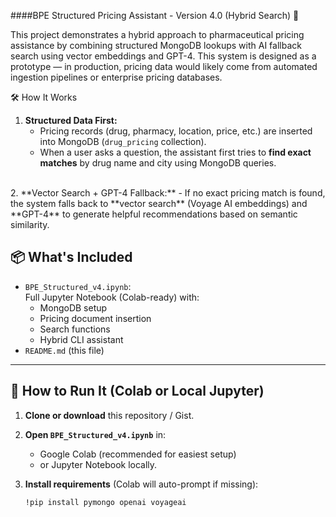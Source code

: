 ####BPE Structured Pricing Assistant - Version 4.0 (Hybrid Search) 💊 

This project demonstrates a hybrid approach to pharmaceutical pricing assistance by combining structured MongoDB lookups with AI fallback search using vector embeddings and GPT-4.
This system is designed as a prototype — in production, pricing data would likely come from automated ingestion pipelines or enterprise pricing databases.


 🛠️ How It Works

1. **Structured Data First:**  
   - Pricing records (drug, pharmacy, location, price, etc.) are inserted into MongoDB (`drug_pricing` collection).
   - When a user asks a question, the assistant first tries to **find exact matches** by drug name and city using MongoDB queries.
<br>
2. **Vector Search + GPT-4 Fallback:**  
   - If no exact pricing match is found, the system falls back to **vector search** (Voyage AI embeddings) and **GPT-4** to generate helpful recommendations based on semantic similarity.


## 📦 What's Included

- `BPE_Structured_v4.ipynb`:  
  Full Jupyter Notebook (Colab-ready) with:
  - MongoDB setup
  - Pricing document insertion
  - Search functions
  - Hybrid CLI assistant
- `README.md` (this file)

---

## 🚀 How to Run It (Colab or Local Jupyter)

1. **Clone or download** this repository / Gist.

2. **Open `BPE_Structured_v4.ipynb`** in:
   - Google Colab (recommended for easiest setup)
   - or Jupyter Notebook locally.

3. **Install requirements** (Colab will auto-prompt if missing):
   ```bash
   !pip install pymongo openai voyageai
